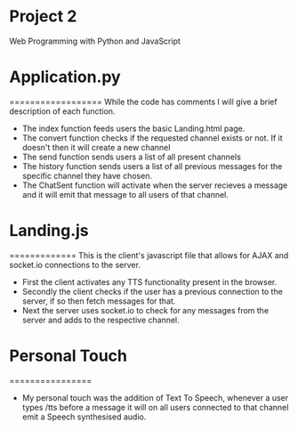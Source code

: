 # Project 2

Web Programming with Python and JavaScript

# Application.py
==================
While the code has comments I will give a brief description of each function.
- The index function feeds users the basic Landing.html page.
- The convert function checks if the requested channel exists or not. If it doesn't then it will create a new channel
- The send function sends users a list of all present channels
- The history function sends users a list of all previous messages for the specific channel they have chosen.
- The ChatSent function will activate when the server recieves a message and it will emit that message to all users of that channel.

# Landing.js
=============
This is the client's javascript file that allows for AJAX and socket.io connections to the server.
- First the client activates any TTS functionality present in the browser.
- Secondly the client checks if the user has a previous connection to the server, if so then fetch messages for that.
- Next the server uses socket.io to check for any messages from the server and adds to the respective channel.

# Personal Touch
================
- My personal touch was the addition of Text To Speech, whenever a user types /tts before a message it will on all 
users connected to that channel emit a Speech synthesised audio.

